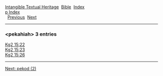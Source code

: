 [Intangible Textual Heritage](../../index)  [Bible](../index) 
[Index](index)   
[p Index](_p_)  
  [Previous](c08351)  [Next](c08353) 

------------------------------------------------------------------------

### &lt;pekahiah&gt; 3 entries

[Kg2 15:22](../kjv/kg2015.htm#022)  
[Kg2 15:23](../kjv/kg2015.htm#023)  
[Kg2 15:26](../kjv/kg2015.htm#026)  

------------------------------------------------------------------------

[Next: pekod (2)](c08353)
